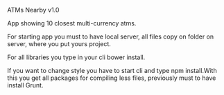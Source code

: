 ATMs Nearby v1.0

App showing 10 closest multi-currency atms.

For starting app you must to have local server, all files copy on folder on server, where you put yours project. 

For all libraries you type in your cli bower install.

If you want to change style you have to start cli and type npm install.With this you get all packages for compiling less files, previously must to have install Grunt. 

